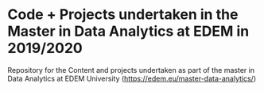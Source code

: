 # Code + Projects undertaken in the Master in Data Analytics at EDEM in 2019/2020
Repository for the Content and projects undertaken as part of the master in Data Analytics at EDEM University (https://edem.eu/master-data-analytics/)


